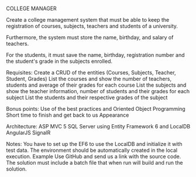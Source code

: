 COLLEGE MANAGER


Create a college management system that must be able to keep the registration of courses, subjects, teachers and students of a university.

Furthermore, the system must store the name, birthday, and salary of teachers.

For the students, it must save the name, birthday, registration number and the student's grade in the subjects enrolled.


Requisites:
Create a CRUD of the entities (Courses, Subjects, Teacher, Student, Grades)
List the courses and show the number of teachers, students and average of their grades for each course
List the subjects and show the teacher information, number of students and their grades for each subject
List the students and their respective grades of the subject


Bonus points:
Use of the best practices and Oriented Object Programming
Short time to finish and get back to us
Appearance


Architecture:
ASP MVC 5
SQL Server using Entity Framework 6 and LocalDB
AngularJS
SignalR


Notes:
You have to set up the EF6 to use the LocalDB and initialize it with test data. The environment should be automatically created in the local execution. Example
Use GitHub and send us a link with the source code.
The solution must include a batch file that when run will build and run the solution.
